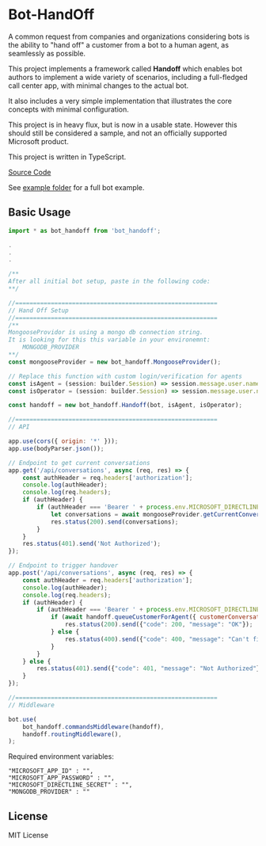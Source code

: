 # Bot-HandOff

A common request from companies and organizations considering bots is the ability to "hand off" a customer from a bot to a human agent, as seamlessly as possible.

This project implements a framework called **Handoff** which enables bot authors to implement a wide variety of scenarios, including a full-fledged call center app, with minimal changes to the actual bot.

It also includes a very simple implementation that illustrates the core concepts with minimal configuration.

This project is in heavy flux, but is now in a usable state. However this should still be considered a sample, and not an officially supported Microsoft product.

This project is written in TypeScript.

[Source Code](https://github.com/liliankasem/Bot-HandOff/tree/v.1.0.0)

See [example folder](https://github.com/liliankasem/Bot-HandOff/tree/v.1.0.0/example) for a full bot example.

## Basic Usage

```javascript
import * as bot_handoff from 'bot_handoff';

.
.
.

/**
After all initial bot setup, paste in the following code:
**/

//=========================================================
// Hand Off Setup
//=========================================================
/** 
MongooseProvidor is using a mongo db connection string. 
It is looking for this this variable in your environemnt:
    MONGODB_PROVIDER
**/
const mongooseProvider = new bot_handoff.MongooseProvider();

// Replace this function with custom login/verification for agents
const isAgent = (session: builder.Session) => session.message.user.name.startsWith("Agent");
const isOperator = (session: builder.Session) => session.message.user.name.startsWith("Operator");

const handoff = new bot_handoff.Handoff(bot, isAgent, isOperator);

//=========================================================
// API

app.use(cors({ origin: '*' }));
app.use(bodyParser.json());

// Endpoint to get current conversations
app.get('/api/conversations', async (req, res) => {
    const authHeader = req.headers['authorization'];
    console.log(authHeader);
    console.log(req.headers);
    if (authHeader) {
        if (authHeader === 'Bearer ' + process.env.MICROSOFT_DIRECTLINE_SECRET) {
            let conversations = await mongooseProvider.getCurrentConversations()
            res.status(200).send(conversations);
        }
    }
    res.status(401).send('Not Authorized');
});

// Endpoint to trigger handover
app.post('/api/conversations', async (req, res) => {
    const authHeader = req.headers['authorization'];
    console.log(authHeader);
    console.log(req.headers);
    if (authHeader) {
        if (authHeader === 'Bearer ' + process.env.MICROSOFT_DIRECTLINE_SECRET) {
            if (await handoff.queueCustomerForAgent({ customerConversationId: req.body.conversationId })) {
                res.status(200).send({"code": 200, "message": "OK"});
            } else {
                res.status(400).send({"code": 400, "message": "Can't find conversation ID"});
            }
        }
    } else {
        res.status(401).send({"code": 401, "message": "Not Authorized"});
    }
});

//=========================================================
// Middleware

bot.use(
    bot_handoff.commandsMiddleware(handoff),
    handoff.routingMiddleware(),
);


```

Required environment variables:
```
"MICROSOFT_APP_ID" : "",
"MICROSOFT_APP_PASSWORD" : "",
"MICROSOFT_DIRECTLINE_SECRET" : "",
"MONGODB_PROVIDER" : ""      
```

## License

MIT License